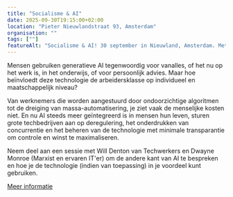 ```yaml
---
title: "Socialisme & AI"
date: 2025-09-30T19:15:00+02:00
location: "Pieter Nieuwlandstraat 93, Amsterdam"
organisation: ""
tags: [""]
featureAlt: "Socialisme & AI! 30 september in Nieuwland, Amsterdam. Met Dwayne R. Monroe, Technologist δ Marxist, en Will Denton, Techwerkers."
---
```


Mensen gebruiken generatieve AI tegenwoordig voor vanalles, of het nu op het werk is, in het onderwijs, of voor persoonlijk advies. Maar hoe beïnvloedt deze technologie de arbeidersklasse op individueel en maatschappelijk niveau?

Van werknemers die worden aangestuurd door ondoorzichtige algoritmen tot de dreiging van massa-automatisering, je ziet vaak de menselijke kosten niet. En nu AI steeds meer geïntegreerd is in mensen hun leven, sturen grote techbedrijven aan op deregulering, het onderdrukken van concurrentie en het beheren van de technologie met minimale transparantie om controle en winst te maximaliseren.

Neem deel aan een sessie met Will Denton van Techwerkers en Dwayne Monroe (Marxist en ervaren IT'er) om de andere kant van AI te bespreken en hoe je de technologie (indien van toepassing) in je voordeel kunt gebruiken.

[Meer informatie](https://socialisme.nu/agenda/bijeenkomst-socialism-ai)
